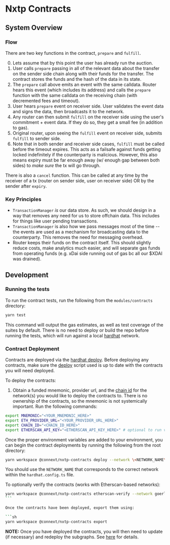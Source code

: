 # Nxtp Contracts

## System Overview

### Flow

There are two key functions in the contract, `prepare` and `fulfill`.

0. Lets assume that by this point the user has already run the auction.
1. User calls `prepare` passing in all of the relevant data about the transfer on the sender side chain along with their funds for the transfer. The contract stores the funds and the hash of the data in its state.
1. The `prepare` call above emits an event with the same calldata. Router hears this event (which includes its address) and calls the `prepare` function with the same calldata on the receiving chain (with decremented fees and timeout).
1. User hears `prepare` event on receiver side. User validates the event data and signs the data, then broadcasts it to the network.
1. Any router can then submit `fulfill` on the receiver side using the user's commitment + event data. If they do so, they get a small fee (in addition to gas).
1. Original router, upon seeing the `fulfill` event on receiver side, submits `fulfill` to sender side.
1. Note that in both sender and receiver side cases, `fulfill` must be called before the timeout expires. This acts as a failsafe against funds getting locked indefinitely if the counterparty is malicious. However, this also means expiry must be far enough away (w/ enough gap between both sides) to _make sure_ the tx will go through.

There is also a `cancel` function. This can be called at any time by the receiver of a tx (router on sender side, user on receiver side) OR by the sender after `expiry`.

### Key Principles

- `TransactionManager` _is_ our data store. As such, we should design in a way that removes any need for us to store offchain data. This includes for things like user pending transactions.
- `TransactionManager` is also how we pass messages most of the time -- the events are used as a mechanism for broadcasting data to the counterparty. This removes the need for messaging overhead.
- Router keeps their funds on the contract itself. This should slightly reduce costs, make analytics much easier, and will separate gas funds from operating funds (e.g. xDai side running out of gas bc all our \$XDAI was drained).

## Development

### Running the tests

To run the contract tests, run the following from the `modules/contracts` directory:

```sh
yarn test
```

This command will output the gas estimates, as well as test coverage of the suites by default. There is no need to deploy or build the repo before running the tests, which will run against a local [hardhat](https://hardhat.org) network.

### Contract Deployment

Contracts are deployed via the [hardhat deploy](https://hardhat.org/plugins/hardhat-deploy.html). Before deploying any contracts, make sure the [deploy](https://github.com/connext/nxtp/blob/main/modules/contracts/deploy/deploy.ts) script used is up to date with the contracts you will need deployed.

To deploy the contracts:

1. Obtain a funded mnemonic, provider url, and the [chain id](https://chainid.network) for the network(s) you would like to deploy the contracts to. There is no ownership of the contracts, so the mnemonic is not systemically important. Run the following commands:

```sh
export MNEMONIC="<YOUR_MNEMONIC_HERE>"
export ETH_PROVIDER_URL="<YOUR_PROVIDER_URL_HERE>"
export CHAIN_ID="<CHAIN_ID_HERE>"
export ETHERSCAN_API_KEY="<ETHERSCAN_API_KEY_HERE>" # optional to run verification task, but highly recommended
```

Once the proper environment variables are added to your environment, you can begin the contract deployments by running the following from the root directory:

```sh
yarn workspace @connext/nxtp-contracts deploy --network \<NETWORK_NAME\> # e.g. yarn workspace @connext/nxtp-contracts etherscan-verify --network goerli
```

You should use the `NETWORK_NAME` that corresponds to the correct network within the `hardhat.config.ts` file.

To optionally verify the contracts (works with Etherscan-based networks):

````sh
yarn workspace @connext/nxtp-contracts etherscan-verify --network goerli \<NETWORK_NAME\>
```

Once the contracts have been deployed, export them using:

```sh
yarn workspace @connext/nxtp-contracts export
````

**NOTE:** Once you have deployed the contracts, you will then need to update (if necessary) and redeploy the subgraphs. See [here](https://github.com/connext/nxtp/tree/main/modules/subgraph) for details.
